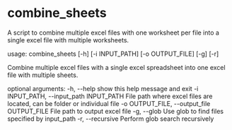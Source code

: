 # combine_sheets
A script to combine multiple excel files with one worksheet per file into a single
excel file with multiple worksheets.

usage: combine_sheets [-h] [-i INPUT_PATH] [-o OUTPUT_FILE] [-g] [-r]

Combine multiple excel files with a single excel spreadsheet into one excel
file with multiple sheets.

optional arguments:
  -h, --help            show this help message and exit
  -i INPUT_PATH, --input_path INPUT_PATH
                        File path where excel files are located, can be folder
                        or individual file
  -o OUTPUT_FILE, --output_file OUTPUT_FILE
                        File path to output excel file
  -g, --glob            Use glob to find files specified by input_path
  -r, --recursive       Perform glob search recursively

